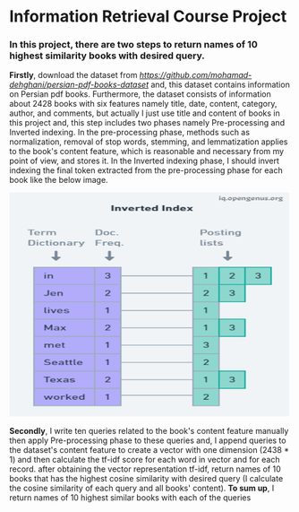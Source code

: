 # Information Retrieval Course Project

### **In this project, there are two steps to return names of 10 highest similarity books with desired query.**

**Firstly**, download the dataset from _https://github.com/mohamad-dehghani/persian-pdf-books-dataset_ and,
this dataset contains information on Persian pdf books. Furthermore, the dataset consists of information
about 2428 books with six features namely title, date, content, category, author, and comments, but actually
I just use title and content of books in this project and, this step includes two phases namely Pre-processing and 
Inverted indexing.
In the pre-processing phase, methods such as normalization, removal of stop words, stemming, and lemmatization applies
to the book's content feature, which is reasonable and necessary from my point of view, and stores it. In the Inverted indexing
phase, I should invert indexing the final token extracted from the pre-processing phase for each book like the below image.

<img alt="img_1.png" height="400" src="img_1.png" title="inverted indexing" width="500"/>

**Secondly**, I write ten queries related to the book's content feature manually then apply Pre-processing phase to these queries and,
I append queries to the dataset's content feature to create a vector with one dimension (2438 * 1) and then calculate the tf-idf score for
each word in vector and for each record. after obtaining the vector representation tf-idf, return names of 10 books that 
has the highest cosine similarity with desired query (I calculate the cosine similarity of each query and all books' content).
**To sum up**, I return names of 10 highest similar books with each of the queries 



